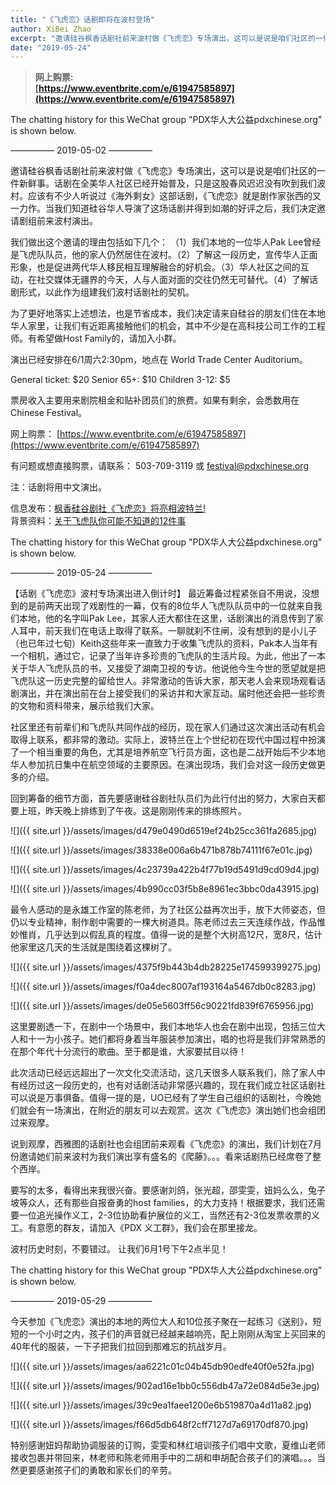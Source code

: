 ```yaml
---
title: "《飞虎恋》话剧即将在波村登场"
author: XiBei Zhao
excerpt: "邀请硅谷枫香话剧社前来波村做《飞虎恋》专场演出，这可以是说是咱们社区的一件新鲜事。话剧在全美华人社区已经开始普及，只是这股春风迟迟没有吹到我们波村。应该有不少人听说过《海外剩女》这部话剧，《飞虎恋》就是剧作家张西的又一力作。当我们知道硅谷华人导演了这场话剧并得到如潮的好评之后，我们决定邀请剧组前来波村演出。"
date: "2019-05-24"
---
```


>**网上购票:**  
>**[https://www.eventbrite.com/e/61947585897](https://www.eventbrite.com/e/61947585897)**  

The chatting history for this WeChat group "PDX华人大公益pdxchinese.org" is shown below.

—————  2019-05-02  —————

邀请硅谷枫香话剧社前来波村做《飞虎恋》专场演出，这可以是说是咱们社区的一件新鲜事。话剧在全美华人社区已经开始普及，只是这股春风迟迟没有吹到我们波村。应该有不少人听说过《海外剩女》这部话剧，《飞虎恋》就是剧作家张西的又一力作。当我们知道硅谷华人导演了这场话剧并得到如潮的好评之后，我们决定邀请剧组前来波村演出。

我们做出这个邀请的理由包括如下几个： （1）我们本地的一位华人Pak Lee曾经是飞虎队队员，他的家人仍然居住在波村。（2）了解这一段历史，宣传华人正面形象，也是促进两代华人移民相互理解融合的好机会。（3）华人社区之间的互动，在社交媒体无疆界的今天，人与人面对面的交往仍然无可替代。（4）了解话剧形式，以此作为组建我们波村话剧社的契机。

为了更好地落实上述想法，也是节省成本，我们决定请来自硅谷的朋友们住在本地华人家里，让我们有近距离接触他们的机会，其中不少是在高科技公司工作的工程师。有希望做Host Family的，请加入小群。

演出已经安排在6/1周六2:30pm，地点在 World Trade Center Auditorium。

General ticket: $20
Senior 65+: $10
Children 3-12: $5

票房收入主要用来剧院租金和贴补团员们的旅费。如果有剩余，会悉数用在Chinese Festival。

网上购票： [https://www.eventbrite.com/e/61947585897](https://www.eventbrite.com/e/61947585897)

有问题或想直接购票，请联系： 503-709-3119 或 festival@pdxchinese.org

注：话剧将用中文演出。

信息发布：[枫香硅谷剧社《飞虎恋》将亮相波特兰!](https://mp.weixin.qq.com/s/0AFsprh0N0c1pH0RYuAm_Q)  
背景资料：[关于飞虎队你可能不知道的12件事](https://m.jiemian.com/article/758061.html?from=timeline&isappinstalled=0)  

The chatting history for this WeChat group "PDX华人大公益pdxchinese.org" is shown below.

—————  2019-05-24  —————

【话剧《飞虎恋》波村专场演出进入倒计时】 最近筹备过程紧张自不用说，没想到的是前两天出现了戏剧性的一幕，仅有的8位华人飞虎队队员中的一位就来自我们本地，他的名字叫Pak Lee，其家人还大都住在这里，话剧演出的消息传到了家人耳中，前天我们在电话上取得了联系。一聊就刹不住闸，没有想到的是小儿子（也已年过七旬）Keith这些年来一直致力于收集飞虎队的资料，Pak本人当年有一个相机，通过它，记录了当年许多珍贵的飞虎队的生活片段。为此，他出了一本关于华人飞虎队员的书，又接受了湖南卫视的专访。他说他今生今世的愿望就是把飞虎队这一历史完整的留给世人。非常激动的告诉大家，那天老人会来现场观看话剧演出，并在演出前在台上接受我们的采访并和大家互动。届时他还会把一些珍贵的文物和资料带来，展示给我们大家。

社区里还有前辈们和飞虎队共同作战的经历，现在家人们通过这次演出活动有机会取得上联系，都非常的激动。实际上，波特兰在上个世纪初在现代中国过程中扮演了一个相当重要的角色，尤其是培养航空飞行员方面，这也是二战开始后不少本地华人参加抗日集中在航空领域的主要原因。在演出现场，我们会对这一段历史做更多的介绍。

回到筹备的细节方面，首先要感谢硅谷剧社队员们为此行付出的努力，大家白天都要上班，昨天晚上排练到了午夜。这是刚刚传来的排练照片。

![]({{ site.url }}/assets/images/d479e0490d6519ef24b25cc361fa2685.jpg)

![]({{ site.url }}/assets/images/38338e006a6b471b878b74111f67e01c.jpg)

![]({{ site.url }}/assets/images/4c23739a422b4f77b19d5491d9cd09d4.jpg)

![]({{ site.url }}/assets/images/4b990cc03f5b8e8961ec3bbc0da43915.jpg)

最令人感动的是永雄工作室的陈老师，为了社区公益再次出手，放下大师姿态，但仍以专业精神，制作剧中需要的一棵大树道具。陈老师过去三天连续作战，作品惟妙惟肖，几乎达到以假乱真的程度。值得一说的是整个大树高12尺，宽8尺，估计他家里这几天的生活就是围绕着这棵树了。

![]({{ site.url }}/assets/images/4375f9b443b4db28225e174599399275.jpg)

![]({{ site.url }}/assets/images/f0a4dec8007af193164a5467db0c8283.jpg)

![]({{ site.url }}/assets/images/de05e5603ff56c90221fd839f6765956.jpg)

这里要剧透一下，在剧中一个场景中，我们本地华人也会在剧中出现，包括三位大人和十一为小孩子。她们都将身着当年服装参加演出，唱的也将是我们非常熟悉的在那个年代十分流行的歌曲。至于都是谁，大家要拭目以待！

此次活动已经远远超出了一次文化交流活动，这几天很多人联系我们，除了家人中有经历过这一段历史的，也有对话剧活动非常感兴趣的，现在我们成立社区话剧社可以说是万事俱备。值得一提的是，UO已经有了学生自己组织的话剧社，今晚她们就会有一场演出，在附近的朋友可以去观赏。这次《飞虎恋》演出她们也会组团过来观摩。

说到观摩，西雅图的话剧社也会组团前来观看《飞虎恋》的演出，我们计划在7月份邀请她们前来波村为我们演出享有盛名的《爬藤》。。。看来话剧热已经席卷了整个西岸。

要写的太多，看得出来我很兴奋。要感谢刘鸽，张光超，邵雯雯，妞妈么么，兔子坡等众人，还有那些自报奋勇的host families，的大力支持！根据要求，我们还需要一位追光操作义工，2-3位协助看护展位的义工，当然还有2-3位发票收票的义工。有意愿的群友，请加入《PDX 义工群》，我们会在那里接龙。

波村历史时刻，不要错过。 让我们6月1号下午2点半见！

The chatting history for this WeChat group "PDX华人大公益pdxchinese.org" is shown below.

—————  2019-05-29  —————


今天参加《飞虎恋》演出的本地的两位大人和10位孩子聚在一起练习《送别》，短短的一个小时之内，孩子们的声音就已经越来越响亮，配上刚刚从淘宝上买回来的40年代的服装，一下子把我们拉回到那难忘的抗战岁月。

![]({{ site.url }}/assets/images/aa6221c01c04b45db90edfe40f0e52fa.jpg)

![]({{ site.url }}/assets/images/902ad16e1bb0c556db47a72e084d5e3e.jpg)

![]({{ site.url }}/assets/images/39c9ea1faee1200e6b519870a4d11a82.jpg)

![]({{ site.url }}/assets/images/f66d5db648f2cff7127d7a69170df870.jpg)

特别感谢妞妈帮助协调服装的订购，雯雯和林红培训孩子们唱中文歌，夏维山老师接收包裹并带回来，林老师和陈老师用手中的二胡和申胡配合孩子们的演唱。。。当然更要感谢孩子们的勇敢和家长们的辛劳。
